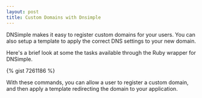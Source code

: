 ```yaml
---
layout: post
title: Custom Domains with Dnsimple
---
```

DNSimple makes it easy to register custom domains for your users. You can also
setup a template to apply the correct DNS settings to your new domain.

Here's a brief look at some the tasks available through the Ruby wrapper for
DNSimple.

{% gist 7261186 %}

With these commands, you can allow a user to register a custom domain, and then
apply a template redirecting the domain to your application.
